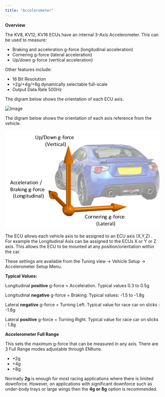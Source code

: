 ```yaml
---
title: "Accelerometer"
---
```


**Overview**


The KV8, KV12, KV16 ECUs have an internal 3-Axis Accelerometer. This can be used to measure:


* Braking and acceleration g-force (longitudinal acceleration)&nbsp;
* Cornering g-force (lateral acceleration)&nbsp;
* Up/down g-force (vertical acceleration)&nbsp;


Other features include:


* &#49;6 Bit Resolution
* \+2g/+4g/+8g dynamically selectable full-scale
* Output Data Rate 500Hz



The digram below shows the orientation of each ECU axis.


![Image](</img/KV8\_white\_inc.jpg>)



The digram below shows the orientation of each axis reference from the vehicle.


![Image](</img/g-force axis diection.jpg>)


The ECU allows each vehicle axis to be assigned to an ECU axis (X,Y,Z) .&nbsp; For example the Longitudinal Axis can be assigned to the ECUs X or Y or Z axis. This allows the ECU to be mounted at any position/orientation within the car.


These settings are available from the Tuning view -\> Vehicle Setup -\> Accelerometer Setup Menu.


**Typical Values:**


Longitudinal **positive** g-force = Acceleration. Typical values 0.3 to 0.5g

Longitudinal **negative** g-force = Braking. Typical values: -1.5 to -1.8g



Lateral **negative** g-force = Turning Left. Typical value for race car on slicks : -1.8g

Lateral **positive** g-force = Turning Right. Typical value for race car on slicks : 1.8g




**Accelerometer Full Range**

This sets the maximum g-force that can be measured in any axis. There are 3 Full Range modes adjustable through EMtune.&nbsp;


* \+2g
* \+4g
* \+8g


Normally **2g** is enough for most racing applications where there is limited downforce. However, on applications with significant downforce such as under-body trays or large wings then the **4g or 8g** option is recommended.

